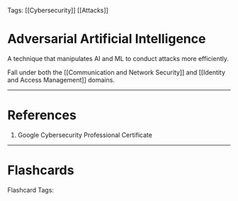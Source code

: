 Tags: [[Cybersecurity]] [[Attacks]]
# Adversarial Artificial Intelligence

A technique that manipulates AI and ML to conduct attacks more efficiently.

Fall under both the [[Communication and Network Security]] and [[Identity and Access Management]] domains.

---
# References

1. Google Cybersecurity Professional Certificate

---
# Flashcards

Flashcard Tags: 